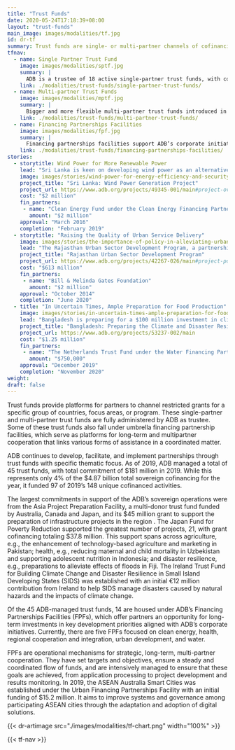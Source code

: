 ```yaml
---
title: "Trust Funds"
date: 2020-05-24T17:18:39+08:00
layout: "trust-funds"
main_image: images/modalities/tf.jpg
id: dr-tf
summary: Trust funds are single- or multi-partner channels of cofinancing resources to fund various projects, programs, technical assistance, and other activities. ADB administers contributions of financing partners as a trustee or administrator of about 45 trust funds, 14 of which fall under umbrella Financing Partnership Facilities. In 2019, trust funds contributed around $181 million in ADB’s sovereign operations.
tfnav:
  - name: Single Partner Trust Fund
    image: images/modalities/sptf.jpg
    summary: |
      ADB is a trustee of 18 active single-partner trust funds, with contributions from Australia, Canada, People’s Republic of China, Denmark, France, Ireland, Japan, Republic of Korea, and Spain.
    link: ./modalities/trust-funds/single-partner-trust-funds/
  - name: Multi-partner Trust Funds
    image: images/modalities/mptf.jpg
    summary: |
      Bigger and more flexible multi-partner trust funds introduced in the 2000s have promoted collaboration among ADB’s financing partners and attracted new and nontraditional partners from the private sector, including philanthropic organizations.
    link: ./modalities/trust-funds/multi-partner-trust-funds/
  - name: Financing Partnerships Facilities
    image: images/modalities/fpf.jpg
    summary: |
      Financing partnerships facilities support ADB’s corporate initiatives, such as fostering regional integration and cooperation, increasing investments in clean energy, developing green cities, increasing water investments, and increasing health impacts and health security across the region. Each FPF houses one or more trust funds that finance projects and programs that contribute toward achieving the FPF’s targets and objectives.
    link: ./modalities/trust-funds/financing-partnerships-facilities/
stories:
  - storytitle: Wind Power for More Renewable Power
    lead: "Sri Lanka is keen on developing wind power as an alternative to more costly thermal power. An ADB technical assistance supported by the Clean Energy Fund, built the capacity of Sri Lanka’s largest electric company to handle wind power projects with private sector involvement."
    image: images/stories/wind-power-for-energy-efficiency-and-security.jpg
    project_title: "Sri Lanka: Wind Power Generation Project"
    project_url: https://www.adb.org/projects/49345-001/main#project-overview
    cost: "$2 million"
    fin_partners:
     - name: "Clean Energy Fund under the Clean Energy Financing Partnership Facility"
       amount: "$2 million"
    approval: "March 2016"
    completion: "February 2019"
  - storytitle: "Raising the Quality of Urban Service Delivery"
    image: images/stories/the-importance-of-policy-in-alleviating-urban-poverty.jpg
    lead: "The Rajasthan Urban Sector Development Program, a partnership among ADB, Bill & Melinda Gates Foundation, and the Government of India, showed that physical investments that uplift the lives of the urban poor are better planned if they are combined with policy actions that strengthen institutions that oversee infrastructure and planning."
    project_title: "Rajasthan Urban Sector Development Program"
    project_url: https://www.adb.org/projects/42267-026/main#project-pds
    cost: "$613 million"
    fin_partners:
     - name: "Bill & Melinda Gates Foundation"
       amount: "$2 million"
    approval: "October 2014"
    completion: "June 2020"
  - title: "In Uncertain Times, Ample Preparation for Food Production"
    image: images/stories/in-uncertain-times-ample-preparation-for-food-production.jpg
    lead: "Bangladesh is preparing for a $100 million investment in climate and disaster resilient small-scale water resources management. The Water Financing Partnerships Facility, through The Netherlands Trust Fund, is supporting the preparations."
    project_title: "Bangladesh: Preparing the Climate and Disaster Resilient Small-Scale Water Resources Management Project"
    project_url: https://www.adb.org/projects/53237-002/main
    cost: "$1.25 million"
    fin_partners:
     - name: "The Netherlands Trust Fund under the Water Financing Partnerships Facility"
       amount: "$750,000"
    approval: "December 2019"
    completion: "November 2020"
weight: 
draft: false
---
```


Trust funds provide platforms for partners to channel restricted grants for a specific group of countries, focus areas, or program. These single-partner and multi-partner trust funds are fully administered by ADB as trustee. Some of these trust funds also fall under umbrella financing partnership facilities, which serve as platforms for long-term and multipartner cooperation that links various forms of assistance in a coordinated matter.

ADB continues to develop, facilitate, and implement partnerships through trust funds with specific thematic focus. As of 2019, ADB managed a total of 45 trust funds, with total commitment of $181 million in 2019. While this represents only 4% of the $4.87 billion total sovereign cofinancing for the year, it funded 97 of 2019’s 148 unique cofinanced activities.

The largest commitments in support of the ADB’s sovereign operations were from the Asia Project Preparation Facility, a multi-donor trust fund funded by Australia, Canada and Japan, and its $45 million grant to support the preparation of infrastructure projects in the region . The Japan Fund for Poverty Reduction supported the greatest number of projects, 21, with grant cofinancing totaling $37.8 million. This support spans across agriculture, e.g., the enhancement of technology-based agriculture and marketing in Pakistan; health, e.g., reducing maternal and child mortality in Uzbekistan and supporting adolescent nutrition in Indonesia; and disaster resilience, e.g., preparations to alleviate effects of floods in Fiji. The Ireland Trust Fund for Building Climate Change and Disaster Resilience in Small Island Developing States (SIDS) was established with an initial €12 million contribution from Ireland to help SIDS manage disasters caused by natural hazards and the impacts of climate change.

Of the 45 ADB-managed trust funds, 14 are housed under ADB’s Financing Partnerships Facilities (FPFs), which offer partners an opportunity for long-term investments in key development priorities aligned with ADB’s corporate initiatives. Currently, there are five FPFs focused on clean energy, health, regional cooperation and integration, urban development, and water.

FPFs are operational mechanisms for strategic, long-term, multi-partner cooperation. They have set targets and objectives, ensure a steady and coordinated flow of funds, and are intensively managed to ensure that these goals are achieved, from application processing to project development and results monitoring. In 2019, the ASEAN Australia Smart Cities was established under the Urban Financing Partnerships Facility with an initial funding of $15.2 million. It aims to improve systems and governance among participating ASEAN cities through the adaptation and adoption of digital solutions.

{{< dr-artimage src="./images/modalities/tf-chart.png" width="100%" >}}

{{< tf-nav >}}